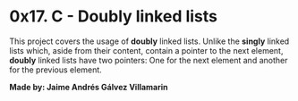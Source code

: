 # 0x17. C - Doubly linked lists

This project covers the usage of **doubly** linked lists. Unlike the **singly** linked lists which, aside from their content, contain a pointer to the next element, **doubly** linked lists have two pointers: One for the next element and another for the previous element.

**Made by: Jaime Andrés Gálvez Villamarin**
